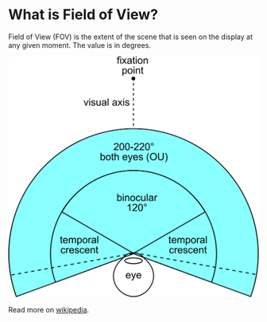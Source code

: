 # What is Field of View?

Field of View \(FOV\) is the extent of the scene that is seen on the display at any given moment. The value is in degrees.

![FOV of both eyes.](../../../.gitbook/assets/1920px-fov_both_eyes.svg.png)

Read more on [wikipedia](https://en.wikipedia.org/wiki/Field_of_view).

